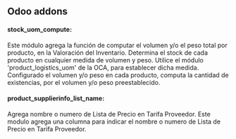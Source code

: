 <h2>Odoo addons</h2>

<h4>stock_uom_compute:</h4>
<p>Este módulo agrega la función de computar el volumen y/o el peso total por producto, en la Valoración del Inventario.
Determina el stock de cada producto en cualquier medida de volumen y peso. Utilice el módulo 'product_logistics_uom' de la OCA, para establecer dicha medida. Configurado el volumen y/o peso en cada producto, computa la cantidad de existencias, por el volumen y/o peso preestablecido.</p>


<h4>product_supplierinfo_list_name:</h4>
<p>Agrega nombre o numero de Lista de Precio en Tarifa Proveedor. Este modulo agrega una columna para indicar el nombre o numero de Lista de Precio en Tarifa Proveedor.</p>
